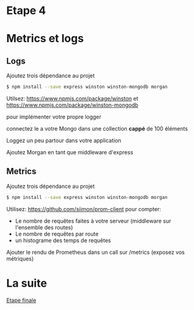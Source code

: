 
Etape 4
=======

# Metrics et logs

## Logs

Ajoutez trois dépendance au projet
```sh
$ npm install --save express winston winston-mongodb morgan
```

Utilsez:
https://www.npmjs.com/package/winston
et
https://www.npmjs.com/package/winston-mongodb

pour implémenter votre propre logger

connectez le a votre Mongo dans une collection **cappé** de 100 éléments

Loggez un peu partour dans votre application

Ajoutez Morgan en tant que middleware d'express

## Metrics

Ajoutez trois dépendance au projet
```sh
$ npm install --save express winston winston-mongodb morgan
```

Utilisez:
https://github.com/siimon/prom-client
pour compter:

- Le nombre de requêtes faites à votre serveur (middleware sur l'ensemble des routes)
- Le nombre de requêtes par route
- un histograme des temps de requêtes

Ajouter le rendu de Prometheus dans un call sur /metrics (exposez vos métriques)


# La suite

[Etape finale](../step-final/README.md)